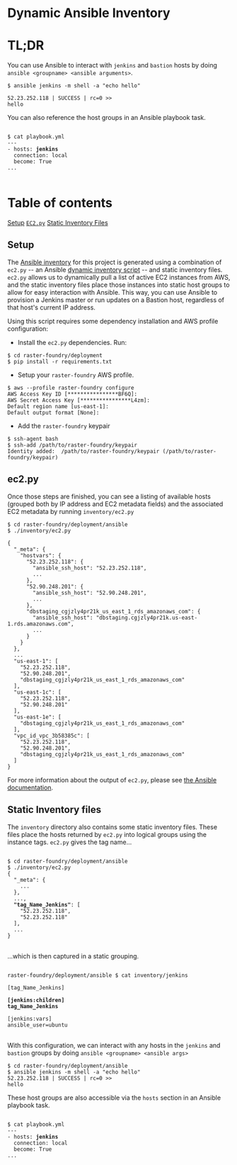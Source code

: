# Dynamic Ansible Inventory

# TL;DR
You can use Ansible to interact with `jenkins` and `bastion` hosts by doing `ansible <groupname> <ansible arguments>`.

```
$ ansible jenkins -m shell -a "echo hello"

52.23.252.118 | SUCCESS | rc=0 >>
hello
```
You can also reference the host groups in an Ansible playbook task.

<pre>
<code>
$ cat playbook.yml
---
- hosts: <b>jenkins</b>
  connection: local
  become: True
...
</code>
</pre>

# Table of contents
[Setup](#setup)
[`EC2.py`](#ec2py)
[Static Inventory Files](#static-inventory-files)
## Setup
The [Ansible inventory](http://docs.ansible.com/ansible/intro_inventory.html) for this project is generated using a combination of `ec2.py` -- an Ansible [dynamic inventory script](http://docs.ansible.com/ansible/intro_dynamic_inventory.html#example-aws-ec2-external-inventory-script) -- and static inventory files. `ec2.py` allows us to dynamically pull a list of active EC2 instances from AWS, and the static inventory files place those instances into static host groups to allow for easy interaction with Ansible. This way, you can use Ansible to provision a Jenkins master or run updates on a Bastion host, regardless of that host's current IP address.

Using this script requires some dependency installation and AWS profile configuration:

* Install the `ec2.py` dependencies. Run: 
```
$ cd raster-foundry/deployment
$ pip install -r requirements.txt
``` 

* Setup your `raster-foundry` AWS profile.
```
$ aws --profile raster-foundry configure
AWS Access Key ID [****************BF6Q]: 
AWS Secret Access Key [****************L4zm]: 
Default region name [us-east-1]: 
Default output format [None]: 

```

* Add the `raster-foundry` keypair
```
$ ssh-agent bash
$ ssh-add /path/to/raster-foundry/keypair
Identity added:  /path/to/raster-foundry/keypair (/path/to/raster-foundry/keypair)
```


## ec2.py
Once those steps are finished, you can see a listing of available hosts (grouped both by IP address and EC2 metadata fields) and the associated EC2 metadata by running `inventory/ec2.py`
```
$ cd raster-foundry/deployment/ansible
$ ./inventory/ec2.py

{
  "_meta": {
    "hostvars": {
      "52.23.252.118": {
        "ansible_ssh_host": "52.23.252.118", 
        ...
      }, 
      "52.90.248.201": {
        "ansible_ssh_host": "52.90.248.201", 
        ...
      }, 
      "dbstaging_cgjzly4pr21k_us_east_1_rds_amazonaws_com": {
        "ansible_ssh_host": "dbstaging.cgjzly4pr21k.us-east-1.rds.amazonaws.com", 
        ...
      }
    }
  }, 
  ...
  "us-east-1": [
    "52.23.252.118", 
    "52.90.248.201", 
    "dbstaging_cgjzly4pr21k_us_east_1_rds_amazonaws_com"
  ], 
  "us-east-1c": [
    "52.23.252.118", 
    "52.90.248.201"
  ], 
  "us-east-1e": [
    "dbstaging_cgjzly4pr21k_us_east_1_rds_amazonaws_com"
  ], 
  "vpc_id_vpc_3b58385c": [
    "52.23.252.118", 
    "52.90.248.201", 
    "dbstaging_cgjzly4pr21k_us_east_1_rds_amazonaws_com"
  ]
}

```
For more information about the output of `ec2.py`, please see [the Ansible documentation](http://docs.ansible.com/ansible/intro_dynamic_inventory.html#example-aws-ec2-external-inventory-script). 


## Static Inventory files
The `inventory` directory also contains some static inventory files. These files place the hosts returned by `ec2.py` into logical groups using the instance tags. `ec2.py` gives the tag name...

<pre>
<code>
$ cd raster-foundry/deployment/ansible 
$ ./inventory/ec2.py
{
  "_meta": {
    ...
  }, 
  ...,
  <b>"tag_Name_Jenkins"</b>: [
    "52.23.252.118", 
    "52.23.252.118"
  ], 
  ...
}
</code>
</pre>

...which is then captured in a static grouping.

<pre>
<code>
raster-foundry/deployment/ansible $ cat inventory/jenkins

[tag_Name_Jenkins]

<b>[jenkins:children]
tag_Name_Jenkins</b>

[jenkins:vars]
ansible_user=ubuntu
</code>
</pre>

With this configuration, we can interact with any hosts in the `jenkins` and `bastion` groups by doing `ansible <groupname> <ansible args>`
```
$ cd raster-foundry/deployment/ansible 
$ ansible jenkins -m shell -a "echo hello"
52.23.252.118 | SUCCESS | rc=0 >>
hello
```

These host groups are also accessible via the `hosts` section in an Ansible playbook task. 

<pre>
<code>
$ cat playbook.yml
---
- hosts: <b>jenkins</b>
  connection: local
  become: True
...
</code>
</pre>